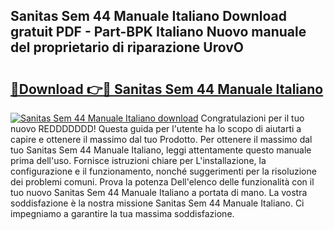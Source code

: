 ## Sanitas Sem 44 Manuale Italiano Download gratuit PDF - Part-BPK Italiano Nuovo manuale del proprietario di riparazione UrovO

# <h2><a href="http://dfgyet.blite.top/?on=Sanitas+Sem+44+Manuale+Italiano">🔗Download 👉🔴 Sanitas Sem 44 Manuale Italiano</a></h2>

[![Sanitas Sem 44 Manuale Italiano download](https://i.imgur.com/lujVjoI.png)](http://dfgyet.blite.top/?on=Sanitas+Sem+44+Manuale+Italiano)
Congratulazioni per il tuo nuovo REDDDDDDD! Questa guida per l'utente ha lo scopo di aiutarti a capire e ottenere il massimo dal tuo Prodotto. Per ottenere il massimo dal tuo Sanitas Sem 44 Manuale Italiano, leggi attentamente questo manuale prima dell'uso. Fornisce istruzioni chiare per L'installazione, la configurazione e il funzionamento, nonché suggerimenti per la risoluzione dei problemi comuni. Prova la potenza Dell'elenco delle funzionalità con il tuo nuovo Sanitas Sem 44 Manuale Italiano a portata di mano. La vostra soddisfazione è la nostra missione Sanitas Sem 44 Manuale Italiano. Ci impegniamo a garantire la tua massima soddisfazione.

